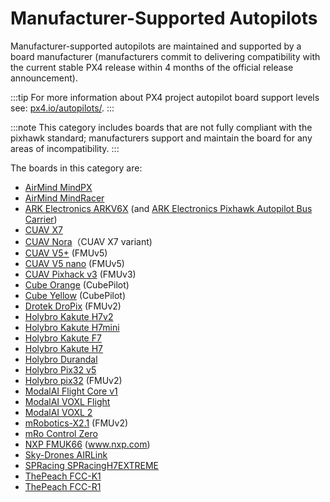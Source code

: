 # Manufacturer-Supported Autopilots

Manufacturer-supported autopilots are maintained and supported by a board manufacturer (manufacturers commit to delivering compatibility with the current stable PX4 release within 4 months of the official release announcement).

:::tip
For more information about PX4 project autopilot board support levels see: [px4.io/autopilots/](https://px4.io/autopilots/).
:::

:::note
This category includes boards that are not fully compliant with the pixhawk standard; manufacturers support and maintain the board for any areas of incompatibility.
:::

The boards in this category are:

- [AirMind MindPX](../flight_controller/mindpx.md)
- [AirMind MindRacer](../flight_controller/mindracer.md)
- [ARK Electronics ARKV6X](../flight_controller/arkv6x.md) (and [ARK Electronics Pixhawk Autopilot Bus Carrier](../flight_controller/arkpab.md))
- [CUAV X7](../flight_controller/cuav_x7.md)
- [CUAV Nora](../flight_controller/cuav_nora.md)（CUAV X7 variant)
- [CUAV V5+](../flight_controller/cuav_v5_plus.md) (FMUv5)
- [CUAV V5 nano](../flight_controller/cuav_v5_nano.md) (FMUv5)
- [CUAV Pixhack v3](../flight_controller/pixhack_v3.md) (FMUv3)
- [Cube Orange](../flight_controller/cubepilot_cube_orange.md) (CubePilot)
- [Cube Yellow](../flight_controller/cubepilot_cube_yellow.md) (CubePilot)
- [Drotek DroPix](../flight_controller/dropix.md) (FMUv2)
- [Holybro Kakute H7v2](../flight_controller/kakuteh7v2.md)
- [Holybro Kakute H7mini](../flight_controller/kakuteh7mini.md)
- [Holybro Kakute F7](../flight_controller/kakutef7.md)
- [Holybro Kakute H7](../flight_controller/kakuteh7.md)
- [Holybro Durandal](../flight_controller/durandal.md)
- [Holybro Pix32 v5](../flight_controller/holybro_pix32_v5.md)
- [Holybro pix32](../flight_controller/holybro_pix32.md) (FMUv2)
- [ModalAI Flight Core v1](../flight_controller/modalai_fc_v1.md)
- [ModalAI VOXL Flight](../flight_controller/modalai_voxl_flight.md)
- [ModalAI VOXL 2](../flight_controller/modalai_voxl_2.md)
- [mRobotics-X2.1](../flight_controller/mro_x2.1.md) (FMUv2)
- [mRo Control Zero](../flight_controller/mro_control_zero_f7.md)
- [NXP FMUK66](../flight_controller/nxp_rddrone_fmuk66.md) (www.nxp.com)
- [Sky-Drones AIRLink](../flight_controller/airlink.md)
- [SPRacing SPRacingH7EXTREME](../flight_controller/spracingh7extreme.md)
- [ThePeach FCC-K1](../flight_controller/thepeach_k1.md)
- [ThePeach FCC-R1](../flight_controller/thepeach_r1.md)
